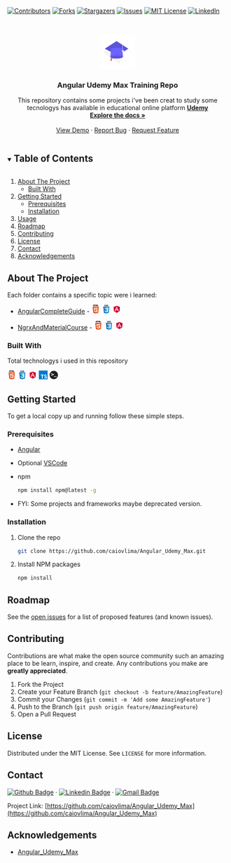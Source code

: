 [![Contributors][contributors-shield]][contributors-url]
[![Forks][forks-shield]][forks-url]
[![Stargazers][stars-shield]][stars-url]
[![Issues][issues-shield]][issues-url]
[![MIT License][license-shield]][license-url]
[![LinkedIn][linkedin-shield]][linkedin-url]



<!-- PROJECT LOGO -->
<br />
<p align="center">
  <a href="https://github.com/caiovlima/Angular_Udemy_Max">
    <img src="images/logo.png" alt="Logo" width="80" height="80">
  </a>

  <h3 align="center">Angular Udemy Max Training Repo</h3>

  <p align="center">
    This repository contains some projects i've been creat to study some tecnologys has available in educational
    online platform <a href="https://www.udemy.com/"><strong>Udemy</strong></a>
    <br />
    <a href="https://github.com/caiovlima/Angular_Udemy_Max"><strong>Explore the docs »</strong></a>
    <br />
    <br />
    <a href="https://github.com/caiovlima/Angular_Udemy_Max">View Demo</a>
    ·
    <a href="https://github.com/caiovlima/Angular_Udemy_Max/issues">Report Bug</a>
    ·
    <a href="https://github.com/caiovlima/Angular_Udemy_Max/issues">Request Feature</a>
  </p>
</p>



<!-- TABLE OF CONTENTS -->
<details open="open">
  <summary><h2 style="display: inline-block">Table of Contents</h2></summary>
  <ol>
    <li>
      <a href="#about-the-project">About The Project</a>
      <ul>
        <li><a href="#built-with">Built With</a></li>
      </ul>
    </li>
    <li>
      <a href="#getting-started">Getting Started</a>
      <ul>
        <li><a href="#prerequisites">Prerequisites</a></li>
        <li><a href="#installation">Installation</a></li>
      </ul>
    </li>
    <li><a href="#usage">Usage</a></li>
    <li><a href="#roadmap">Roadmap</a></li>
    <li><a href="#contributing">Contributing</a></li>
    <li><a href="#license">License</a></li>
    <li><a href="#contact">Contact</a></li>
    <li><a href="#acknowledgements">Acknowledgements</a></li>
  </ol>
</details>



<!-- ABOUT THE PROJECT -->
## About The Project

Each folder contains a specific topic were i learned:
* [AngularCompleteGuide](https://github.com/caiovlima/Angular_Udemy_Max/tree/main/AngularCompleteGuide) - <code><img  height="20"  src="https://raw.githubusercontent.com/github/explore/80688e429a7d4ef2fca1e82350fe8e3517d3494d/topics/html/html.png"></code> 
<code><img  height="20"  src="https://raw.githubusercontent.com/github/explore/80688e429a7d4ef2fca1e82350fe8e3517d3494d/topics/css/css.png"></code> <code><img  height="20"  src="https://raw.githubusercontent.com/github/explore/80688e429a7d4ef2fca1e82350fe8e3517d3494d/topics/angular/angular.png"></code>

* [NgrxAndMaterialCourse](https://github.com/caiovlima/Angular_Udemy_Max/tree/main/NgrxAndMaterialCourse) - <code><img  height="20"  src="https://raw.githubusercontent.com/github/explore/80688e429a7d4ef2fca1e82350fe8e3517d3494d/topics/html/html.png"></code> 
<code><img  height="20"  src="https://raw.githubusercontent.com/github/explore/80688e429a7d4ef2fca1e82350fe8e3517d3494d/topics/css/css.png"></code> <code><img  height="20"  src="https://raw.githubusercontent.com/github/explore/80688e429a7d4ef2fca1e82350fe8e3517d3494d/topics/angular/angular.png"></code> 


### Built With
Total technologys i used in this repository


<code><img  height="20"  src="https://raw.githubusercontent.com/github/explore/80688e429a7d4ef2fca1e82350fe8e3517d3494d/topics/html/html.png"></code> 
<code><img  height="20"  src="https://raw.githubusercontent.com/github/explore/80688e429a7d4ef2fca1e82350fe8e3517d3494d/topics/css/css.png"></code> <code><img  height="20"  src="https://raw.githubusercontent.com/github/explore/80688e429a7d4ef2fca1e82350fe8e3517d3494d/topics/angular/angular.png"></code> <code><img  height="20"  src="https://raw.githubusercontent.com/github/explore/80688e429a7d4ef2fca1e82350fe8e3517d3494d/topics/typescript/typescript.png"></code> 
<code><img  height="20"  src="https://raw.githubusercontent.com/github/explore/80688e429a7d4ef2fca1e82350fe8e3517d3494d/topics/terminal/terminal.png"></code>



<!-- GETTING STARTED -->
## Getting Started

To get a local copy up and running follow these simple steps.

### Prerequisites

* [Angular](https://angular.io/)
* Optional [VSCode](https://code.visualstudio.com/)

* npm
  ```sh
  npm install npm@latest -g
  ```
* FYI: Some projects and frameworks maybe deprecated version.

### Installation

1. Clone the repo
   ```sh
   git clone https://github.com/caiovlima/Angular_Udemy_Max.git
   ```
2. Install NPM packages 
   ```sh
   npm install
   ```



<!-- ROADMAP -->
## Roadmap

See the [open issues](https://github.com/caiovlima/Angular_Udemy_Max/issues) for a list of proposed features (and known issues).



<!-- CONTRIBUTING -->
## Contributing

Contributions are what make the open source community such an amazing place to be learn, inspire, and create. Any contributions you make are **greatly appreciated**.

1. Fork the Project
2. Create your Feature Branch (`git checkout -b feature/AmazingFeature`)
3. Commit your Changes (`git commit -m 'Add some AmazingFeature'`)
4. Push to the Branch (`git push origin feature/AmazingFeature`)
5. Open a Pull Request



<!-- LICENSE -->
## License

Distributed under the MIT License. See `LICENSE` for more information.



<!-- CONTACT -->
## Contact

[![Github Badge](https://img.shields.io/badge/-Github-000?style=flat&logo=Github&logoColor=white&link=https://github.com/caiovlima)](https://github.com/caiovlima) · [![Linkedin Badge](https://img.shields.io/badge/-LinkedIn-blue?style=flat&logo=Linkedin&logoColor=white&link=https://www.linkedin.com/in/caioviniciuslima/)](https://www.linkedin.com/in/caioviniciuslima/) · [![Gmail Badge](https://img.shields.io/badge/-Gmail-c14438?style=flat&logo=Gmail&logoColor=white&link=mailto:contatocaiovlimat@gmail.com)](mailto:contatocaiovlima@gmail.com)

Project Link: [https://github.com/caiovlima/Angular_Udemy_Max](https://github.com/caiovlima/Angular_Udemy_Max)



<!-- ACKNOWLEDGEMENTS -->
## Acknowledgements

* [Angular_Udemy_Max](https://www.Angular_Udemy_Max.com.br/)





<!-- MARKDOWN LINKS & IMAGES -->
<!-- https://www.markdownguide.org/basic-syntax/#reference-style-links -->
[contributors-shield]: https://img.shields.io/github/contributors/caiovlima/Angular_Udemy_Max.svg?style=for-the-badge
[contributors-url]: https://github.com/caiovlima/Angular_Udemy_Max/graphs/contributors
[forks-shield]: https://img.shields.io/github/forks/caiovlima/Angular_Udemy_Max.svg?style=for-the-badge
[forks-url]: https://github.com/caiovlima/Angular_Udemy_Max/network/members
[stars-shield]: https://img.shields.io/github/stars/caiovlima/Angular_Udemy_Max.svg?style=for-the-badge
[stars-url]: https://github.com/caiovlima/Angular_Udemy_Max/stargazers
[issues-shield]: https://img.shields.io/github/issues/caiovlima/Angular_Udemy_Max.svg?style=for-the-badge
[issues-url]: https://github.com/caiovlima/Angular_Udemy_Max/issues
[license-shield]: https://img.shields.io/github/license/caiovlima/Angular_Udemy_Max.svg?style=for-the-badge
[license-url]: https://github.com/caiovlima/Angular_Udemy_Max/blob/master/LICENSE.txt
[linkedin-shield]: https://img.shields.io/badge/-LinkedIn-black.svg?style=for-the-badge&logo=linkedin&colorB=555
[linkedin-url]: https://www.linkedin.com/in/caioviniciuslima/
